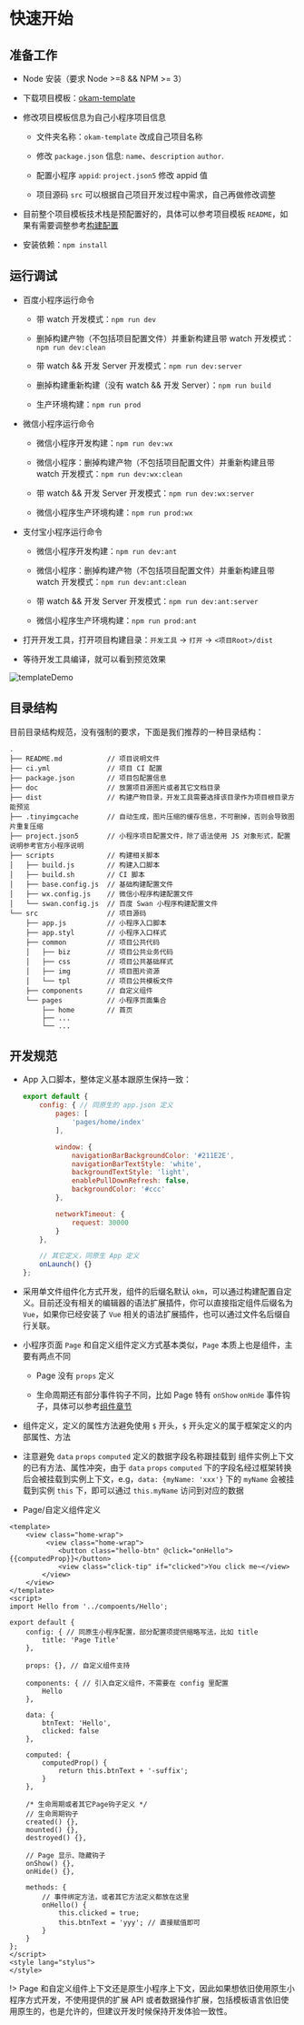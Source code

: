 # 快速开始

## 准备工作

* Node 安装（要求 Node >=8 && NPM >= 3）

* 下载项目模板：[okam-template](https://github.com/ecomfe/okam-template)

* 修改项目模板信息为自己小程序项目信息

    * 文件夹名称：`okam-template` 改成自己项目名称

    * 修改 `package.json` 信息: `name`、`description` `author`.

    * 配置小程序 `appid`: `project.json5` 修改 appid 值

    * 项目源码 `src` 可以根据自己项目开发过程中需求，自己再做修改调整

* 目前整个项目模板技术栈是预配置好的，具体可以参考项目模板 `README`，如果有需要调整参考[构建配置](build/index.md)

* 安装依赖：`npm install`

## 运行调试

* 百度小程序运行命令

    * 带 watch 开发模式：`npm run dev`

    * 删掉构建产物（不包括项目配置文件）并重新构建且带 watch 开发模式：`npm run dev:clean`

    * 带 watch && 开发 Server 开发模式：`npm run dev:server`

    * 删掉构建重新构建（没有 watch && 开发 Server）：`npm run build`

    * 生产环境构建：`npm run prod`

* 微信小程序运行命令

    * 微信小程序开发构建：`npm run dev:wx`

    * 微信小程序：删掉构建产物（不包括项目配置文件）并重新构建且带 watch 开发模式：`npm run dev:wx:clean`

    * 带 watch && 开发 Server 开发模式：`npm run dev:wx:server`

    * 微信小程序生产环境构建：`npm run prod:wx`

* 支付宝小程序运行命令

    * 微信小程序开发构建：`npm run dev:ant`

    * 微信小程序：删掉构建产物（不包括项目配置文件）并重新构建且带 watch 开发模式：`npm run dev:ant:clean`

    * 带 watch && 开发 Server 开发模式：`npm run dev:ant:server`

    * 微信小程序生产环境构建：`npm run prod:ant`

* 打开开发工具，打开项目构建目录：`开发工具` -> `打开` -> `<项目Root>/dist`

* 等待开发工具编译，就可以看到预览效果

![templateDemo](../img/template_demo.png)

## 目录结构

目前目录结构规范，没有强制的要求，下面是我们推荐的一种目录结构：

```
.
├── README.md           // 项目说明文件
├── ci.yml              // 项目 CI 配置
├── package.json        // 项目包配置信息
├── doc                 // 放置项目源图片或者其它文档目录
├── dist                // 构建产物目录，开发工具需要选择该目录作为项目根目录方能预览
├── .tinyimgcache       // 自动生成，图片压缩的缓存信息，不可删掉，否则会导致图片重复压缩
├── project.json5       // 小程序项目配置文件，除了语法使用 JS 对象形式，配置说明参考官方小程序说明
├── scripts             // 构建相关脚本
│   ├── build.js        // 构建入口脚本
│   ├── build.sh        // CI 脚本
│   ├── base.config.js  // 基础构建配置文件
│   ├── wx.config.js    // 微信小程序构建配置文件
│   └── swan.config.js  // 百度 Swan 小程序构建配置文件
└── src                 // 项目源码
    ├── app.js          // 小程序入口脚本
    ├── app.styl        // 小程序入口样式
    ├── common          // 项目公共代码
    │   ├── biz         // 项目公共业务代码
    │   ├── css         // 项目公共基础样式
    │   ├── img         // 项目图片资源
    │   └── tpl         // 项目公共模板文件
    ├── components      // 自定义组件
    └── pages           // 小程序页面集合
        ├── home        // 首页
        ├── ...
        └── ...
```

## 开发规范

* App 入口脚本，整体定义基本跟原生保持一致：

    ```javascript
    export default {
        config: { // 同原生的 app.json 定义
            pages: [
                'pages/home/index'
            ],

            window: {
                navigationBarBackgroundColor: '#211E2E',
                navigationBarTextStyle: 'white',
                backgroundTextStyle: 'light',
                enablePullDownRefresh: false,
                backgroundColor: '#ccc'
            },

            networkTimeout: {
                request: 30000
            }
        },

        // 其它定义，同原生 App 定义
        onLaunch() {}
    };
    ```

* 采用单文件组件化方式开发，组件的后缀名默认 `okm`，可以通过构建配置自定义。目前还没有相关的编辑器的语法扩展插件，你可以直接指定组件后缀名为 `Vue`，如果你已经安装了 `Vue` 相关的语法扩展插件，也可以通过文件名后缀自行关联。

* 小程序页面 `Page` 和自定义组件定义方式基本类似，`Page` 本质上也是组件，主要有两点不同

    * Page 没有 `props` 定义

    * 生命周期还有部分事件钩子不同，比如 Page 特有 `onShow` `onHide` 事件钩子，具体可以参考[组件章节](component/component.md)

* 组件定义，定义的属性方法避免使用 `$` 开头，`$` 开头定义的属于框架定义的内部属性、方法

* 注意避免 `data` `props` `computed` 定义的数据字段名称跟挂载到 组件实例上下文的已有方法、属性冲突，由于 `data` `props` `computed` 下的字段名经过框架转换后会被挂载到实例上下文，e.g，`data: {myName: 'xxx'}` 下的 `myName` 会被挂载到实例 `this` 下，即可以通过 `this.myName` 访问到对应的数据

* Page/自定义组件定义

```
<template>
    <view class="home-wrap">
         <view class="home-wrap">
            <button class="hello-btn" @click="onHello">{{computedProp}}</button>
            <view class="click-tip" if="clicked">You click me~</view>
        </view>
    </view>
</template>
<script>
import Hello from '../compoents/Hello';

export default {
    config: { // 同原生小程序配置，部分配置项提供缩略写法，比如 title
        title: 'Page Title'
    },

    props: {}, // 自定义组件支持

    components: { // 引入自定义组件，不需要在 config 里配置
        Hello
    },

    data: {
        btnText: 'Hello',
        clicked: false
    },

    computed: {
        computedProp() {
            return this.btnText + '-suffix';
        }
    },

    /* 生命周期或者其它Page钩子定义 */
    // 生命周期钩子
    created() {},
    mounted() {},
    destroyed() {},

    // Page 显示、隐藏钩子
    onShow() {},
    onHide() {},

    methods: {
        // 事件绑定方法，或者其它方法定义都放在这里
        onHello() {
            this.clicked = true;
            this.btnText = 'yyy'; // 直接赋值即可
        }
    }
};
</script>
<style lang="stylus">
</style>
```

!> Page 和自定义组件上下文还是原生小程序上下文，因此如果想依旧使用原生小程序方式开发，不使用提供的扩展 API 或者数据操作扩展，包括模板语言依旧使用原生的，也是允许的，但建议开发时候保持开发体验一致性。
